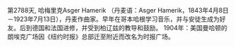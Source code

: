 第2788天, 哈梅里克Asger Hamerik （丹麦语：Asger Hamerik，1843年4月8日－1923年7月13日），丹麦作曲家。早年在哥本哈根学习音乐，并与安徒生成为好友。后到德国和法国进修，并受到柏辽兹的教导和鼓励。
1904年：美国曼哈顿的朗埃克广场因《纽约时报》总部迁至附近而改名为时报广场。